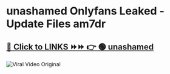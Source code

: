 
 # unashamed Onlyfans Leaked - Update Files am7dr

## <h2><a href="https://clipsfans.com/unashamed&ref=git">🔗 Click to LINKS ⏩⏩ 👉 🟢 unashamed </a></h2>

<a href="https://clipsfans.com/unashamed&ref=git" rel="nofollow" data-target="animated-image.originalLink"><img src="https://i.ibb.co.com/xMMVF88/686577567.gif" alt="Viral Video Original" style="max-width: 100%; display: inline-block;" data-target="animated-image.originalImage"></a>

